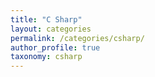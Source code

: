 ```yaml
---
title: "C Sharp"
layout: categories
permalink: /categories/csharp/
author_profile: true
taxonomy: csharp
---
```

